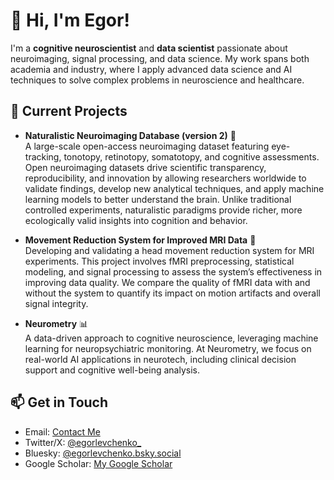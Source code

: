 # 👋 Hi, I'm Egor!  

I'm a **cognitive neuroscientist** and **data scientist** passionate about neuroimaging, signal processing, and data science. My work spans both academia and industry, where I apply advanced data science and AI techniques to solve complex problems in neuroscience and healthcare.

## 🔬 Current Projects  

- **Naturalistic Neuroimaging Database (version 2)** 🧠  
  A large-scale open-access neuroimaging dataset featuring eye-tracking, tonotopy, retinotopy, somatotopy, and cognitive assessments. Open neuroimaging datasets drive scientific transparency, reproducibility, and innovation by allowing researchers worldwide to validate findings, develop new analytical techniques, and apply machine learning models to better understand the brain. Unlike traditional controlled experiments, naturalistic paradigms provide richer, more ecologically valid insights into cognition and behavior.

- **Movement Reduction System for Improved MRI Data** 👤  
  Developing and validating a head movement reduction system for MRI experiments. This project involves fMRI preprocessing, statistical modeling, and signal processing to assess the system’s effectiveness in improving data quality. We compare the quality of fMRI data with and without the system to quantify its impact on motion artifacts and overall signal integrity.

- **Neurometry** 📊  
  A data-driven approach to cognitive neuroscience, leveraging machine learning for neuropsychiatric monitoring. At Neurometry, we focus on real-world AI applications in neurotech, including clinical decision support and cognitive well-being analysis.

## 📫 Get in Touch  
- Email: [Contact Me](mailto:levchenkoegors@gmail.com)
- Twitter/X: [@egorlevchenko_](https://x.com/egorlevchenko_)
- Bluesky: [@egorlevchenko.bsky.social](https://bsky.app/profile/egorlevchenko.bsky.social)
- Google Scholar: [My Google Scholar](https://scholar.google.com/citations?user=PmOOBdUAAAAJ&hl=en)
  
